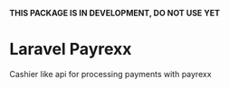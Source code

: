 **THIS PACKAGE IS IN DEVELOPMENT, DO NOT USE YET**

# Laravel Payrexx

Cashier like api for processing payments with payrexx
